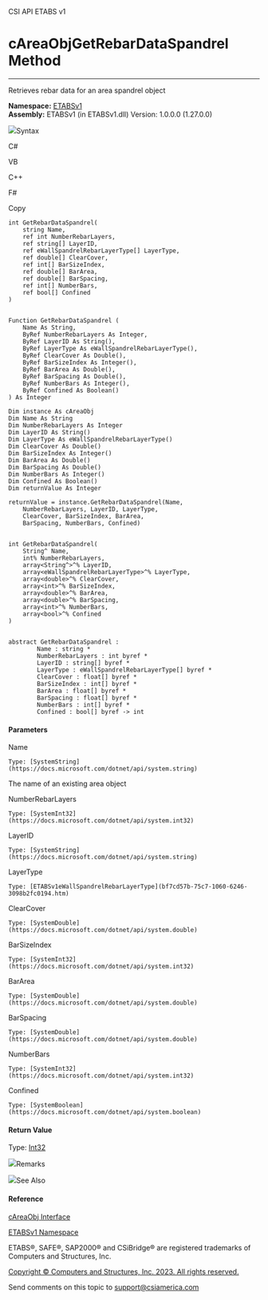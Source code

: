 ﻿

CSI API ETABS v1

# cAreaObjGetRebarDataSpandrel Method  
  
---  
  
Retrieves rebar data for an area spandrel object

**Namespace:** [ETABSv1](2780f1b8-2033-5289-2298-1cdb2a7508d9.htm)  
**Assembly:** ETABSv1 (in ETABSv1.dll) Version: 1.0.0.0 (1.27.0.0)

![](../icons/SectionExpanded.png)Syntax

C#

VB

C++

F#

Copy

    
    
    int GetRebarDataSpandrel(
    	string Name,
    	ref int NumberRebarLayers,
    	ref string[] LayerID,
    	ref eWallSpandrelRebarLayerType[] LayerType,
    	ref double[] ClearCover,
    	ref int[] BarSizeIndex,
    	ref double[] BarArea,
    	ref double[] BarSpacing,
    	ref int[] NumberBars,
    	ref bool[] Confined
    )
    
    
    Function GetRebarDataSpandrel ( 
    	Name As String,
    	ByRef NumberRebarLayers As Integer,
    	ByRef LayerID As String(),
    	ByRef LayerType As eWallSpandrelRebarLayerType(),
    	ByRef ClearCover As Double(),
    	ByRef BarSizeIndex As Integer(),
    	ByRef BarArea As Double(),
    	ByRef BarSpacing As Double(),
    	ByRef NumberBars As Integer(),
    	ByRef Confined As Boolean()
    ) As Integer
    
    Dim instance As cAreaObj
    Dim Name As String
    Dim NumberRebarLayers As Integer
    Dim LayerID As String()
    Dim LayerType As eWallSpandrelRebarLayerType()
    Dim ClearCover As Double()
    Dim BarSizeIndex As Integer()
    Dim BarArea As Double()
    Dim BarSpacing As Double()
    Dim NumberBars As Integer()
    Dim Confined As Boolean()
    Dim returnValue As Integer
    
    returnValue = instance.GetRebarDataSpandrel(Name, 
    	NumberRebarLayers, LayerID, LayerType, 
    	ClearCover, BarSizeIndex, BarArea, 
    	BarSpacing, NumberBars, Confined)
    
    
    int GetRebarDataSpandrel(
    	String^ Name, 
    	int% NumberRebarLayers, 
    	array<String^>^% LayerID, 
    	array<eWallSpandrelRebarLayerType>^% LayerType, 
    	array<double>^% ClearCover, 
    	array<int>^% BarSizeIndex, 
    	array<double>^% BarArea, 
    	array<double>^% BarSpacing, 
    	array<int>^% NumberBars, 
    	array<bool>^% Confined
    )
    
    
    abstract GetRebarDataSpandrel : 
            Name : string * 
            NumberRebarLayers : int byref * 
            LayerID : string[] byref * 
            LayerType : eWallSpandrelRebarLayerType[] byref * 
            ClearCover : float[] byref * 
            BarSizeIndex : int[] byref * 
            BarArea : float[] byref * 
            BarSpacing : float[] byref * 
            NumberBars : int[] byref * 
            Confined : bool[] byref -> int 
    

#### Parameters

Name

    Type: [SystemString](https://docs.microsoft.com/dotnet/api/system.string)  
The name of an existing area object

NumberRebarLayers

    Type: [SystemInt32](https://docs.microsoft.com/dotnet/api/system.int32)  

LayerID

    Type: [SystemString](https://docs.microsoft.com/dotnet/api/system.string)  

LayerType

    Type: [ETABSv1eWallSpandrelRebarLayerType](bf7cd57b-75c7-1060-6246-3098b2fc0194.htm)  

ClearCover

    Type: [SystemDouble](https://docs.microsoft.com/dotnet/api/system.double)  

BarSizeIndex

    Type: [SystemInt32](https://docs.microsoft.com/dotnet/api/system.int32)  

BarArea

    Type: [SystemDouble](https://docs.microsoft.com/dotnet/api/system.double)  

BarSpacing

    Type: [SystemDouble](https://docs.microsoft.com/dotnet/api/system.double)  

NumberBars

    Type: [SystemInt32](https://docs.microsoft.com/dotnet/api/system.int32)  

Confined

    Type: [SystemBoolean](https://docs.microsoft.com/dotnet/api/system.boolean)  

#### Return Value

Type: [Int32](https://docs.microsoft.com/dotnet/api/system.int32)  

![](../icons/SectionExpanded.png)Remarks

![](../icons/SectionExpanded.png)See Also

#### Reference

[cAreaObj Interface](2cda9b42-232e-6821-8caa-dc87fd84fed0.htm)

[ETABSv1 Namespace](2780f1b8-2033-5289-2298-1cdb2a7508d9.htm)

ETABS®, SAFE®, SAP2000® and CSiBridge® are registered trademarks of Computers
and Structures, Inc.  

[Copyright © Computers and Structures, Inc. 2023. All rights
reserved.](http://www.csiamerica.com)

Send comments on this topic to
[support@csiamerica.com](mailto:support%40csiamerica.com?Subject=CSI%20API%20ETABS%20v1)

